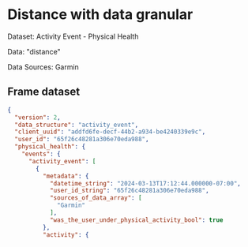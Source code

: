 # Distance with data granular

Dataset: Activity Event - Physical Health

Data: "distance"

Data Sources: Garmin

## Frame dataset

```Json
{
  "version": 2,
  "data_structure": "activity_event",
  "client_uuid": "addfd6fe-decf-44b2-a934-be4240339e9c",
  "user_id": "65f26c48281a306e70eda988",
  "physical_health": {
    "events": {
      "activity_event": [
        {
          "metadata": {
            "datetime_string": "2024-03-13T17:12:44.000000-07:00",
            "user_id_string": "65f26c48281a306e70eda988",
            "sources_of_data_array": [
              "Garmin"
            ],
            "was_the_user_under_physical_activity_bool": true
          },
          "activity": {
```

